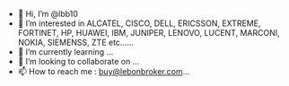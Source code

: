 - 👋 Hi, I’m @lbb10
- 👀 I’m interested in ALCATEL, CISCO, DELL, ERICSSON, EXTREME, FORTINET, HP, HUAWEI, IBM, JUNIPER, LENOVO, LUCENT, MARCONI, NOKIA, SIEMENSS, ZTE etc......
- 🌱 I’m currently learning ...
- 💞️ I’m looking to collaborate on ...
- 📫 How to reach me : buy@lebonbroker.com...

<!---
lbb10/lbb10 is a ✨ special ✨ repository because its `README.md` (this file) appears on your GitHub profile.
You can click the Preview link to take a look at your changes.
--->
